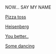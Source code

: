 NOW... SAY MY NAME

[Pizza toss](https://www.youtube.com/watch?v=K_GbFMtPF6I)

[Heisenberg](heisenberg/heisenberg.md)

[You better..](https://www.youtube.com/watch?v=sQgd6MccwZc)

[Some dancing](https://www.youtube.com/watch?v=zBvPEmEkpkg)